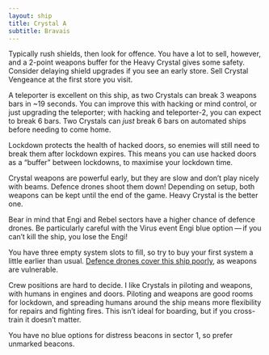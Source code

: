 ```yaml
---
layout: ship
title: Crystal A
subtitle: Bravais
---
```


Typically rush shields, then look for offence. You have a lot to sell, however, and a 2-point weapons buffer for the Heavy Crystal gives some safety. Consider delaying shield upgrades if you see an early store. Sell Crystal Vengeance at the first store you visit.

A teleporter is excellent on this ship, as two Crystals can break 3 weapons bars in ~19 seconds. You can improve this with hacking or mind control, or just upgrading the teleporter; with hacking and teleporter-2, you can expect to break 6 bars. Two Crystals can *just* break 6 bars on automated ships before needing to come home.

Lockdown protects the health of hacked doors, so enemies will still need to break them after lockdown expires. This means you can use hacked doors as a “buffer” between lockdowns, to maximise your lockdown time.

Crystal weapons are powerful early, but they are slow and don’t play nicely with beams. Defence drones shoot them down! Depending on setup, both weapons can be kept until the end of the game. Heavy Crystal is the better one.

Bear in mind that Engi and Rebel sectors have a higher chance of defence drones. Be particularly careful with the Virus event Engi blue option&thinsp;&mdash;&thinsp;if you can’t kill the ship, you lose the Engi!

You have three empty system slots to fill, so try to buy your first system a little earlier than usual. [Defence drones cover this ship poorly](https://i.imgur.com/CEsuzYp.jpg), as weapons are vulnerable.

Crew positions are hard to decide. I like Crystals in piloting and weapons, with humans in engines and doors. Piloting and weapons are good rooms for lockdown, and spreading humans around the ship means more flexibility for repairs and fighting fires. This isn’t ideal for boarding, but if you cross-train it doesn’t matter.

You have no blue options for distress beacons in sector 1, so prefer unmarked beacons.